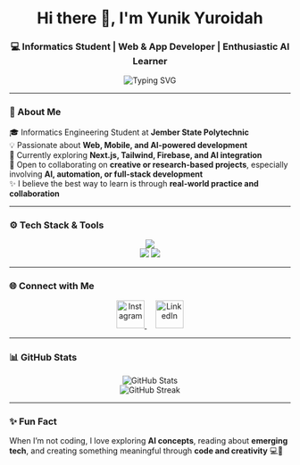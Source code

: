 <h1 align="center">Hi there 👋, I'm Yunik Yuroidah</h1> 
<h3 align="center">💻 Informatics Student | Web & App Developer | Enthusiastic AI Learner</h3>

<p align="center">
  <img src="https://readme-typing-svg.herokuapp.com?font=Fira+Code&size=22&pause=1000&color=5CE1E6&center=true&vCenter=true&width=600&lines=Hello+World!+I'm+Yunik+Yuroidah+✨;Web+%26+App+Developer+💻;Lifelong+Learner+📚;Tech+Enthusiast+🚀" alt="Typing SVG" />
</p>

---

### 💫 About Me
🎓 Informatics Engineering Student at **Jember State Polytechnic**  
💡 Passionate about **Web, Mobile, and AI-powered development**  
🌱 Currently exploring **Next.js, Tailwind, Firebase, and AI integration**  
🤝 Open to collaborating on **creative or research-based projects**, especially involving **AI, automation, or full-stack development**  
✨ I believe the best way to learn is through **real-world practice and collaboration**

---

### ⚙️ Tech Stack & Tools

<p align="center">
  <img src="https://skillicons.dev/icons?i=java,js,ts,react,nextjs,php,html,css,tailwind,mysql,mongodb,firebase,androidstudio,vscode,docker,git,github,postman,figma" />
  <br/>
  <img src="https://img.shields.io/badge/n8n-FF6B00?style=for-the-badge&logo=n8n&logoColor=white" />
  <img src="https://img.shields.io/badge/Laragon-0E83CD?style=for-the-badge&logo=laravel&logoColor=white" />
</p>

---

### 🌐 Connect with Me

<p align="center">
  <a href="https://www.instagram.com/yun.yr_?igsh=MWVqaWE1bDNmbGVscw==" target="_blank">
    <img src="https://skillicons.dev/icons?i=instagram" width="50px" alt="Instagram" />
  </a>
  &nbsp;&nbsp;&nbsp;
  <a href="https://www.linkedin.com/in/yunik-yuroidah-312051190?utm_source=share&utm_campaign=share_via&utm_content=profile&utm_medium=android_app" target="_blank">
    <img src="https://skillicons.dev/icons?i=linkedin" width="50px" alt="LinkedIn" />
  </a>
</p>

---

### 📊 GitHub Stats

<p align="center">
  <img src="https://github-readme-stats.vercel.app/api?username=YunikYuroidah&show_icons=true&theme=tokyonight" alt="GitHub Stats" />
  <br/>
  <img src="https://github-readme-streak-stats.herokuapp.com/?user=YunikYuroidah&theme=tokyonight" alt="GitHub Streak" />
</p>

---

### ✨ Fun Fact
When I’m not coding, I love exploring **AI concepts**, reading about **emerging tech**, and creating something meaningful through **code and creativity** 💻🌸

